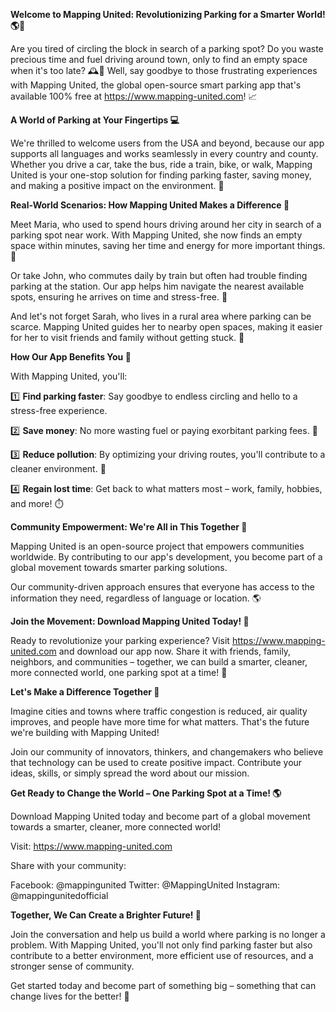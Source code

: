 **Welcome to Mapping United: Revolutionizing Parking for a Smarter World! 🌎🚗**

Are you tired of circling the block in search of a parking spot? Do you waste precious time and fuel driving around town, only to find an empty space when it's too late? 🕰️💨 Well, say goodbye to those frustrating experiences with Mapping United, the global open-source smart parking app that's available 100% free at https://www.mapping-united.com! 📈

**A World of Parking at Your Fingertips 💻**

We're thrilled to welcome users from the USA and beyond, because our app supports all languages and works seamlessly in every country and county. Whether you drive a car, take the bus, ride a train, bike, or walk, Mapping United is your one-stop solution for finding parking faster, saving money, and making a positive impact on the environment. 🌟

**Real-World Scenarios: How Mapping United Makes a Difference 🚗**

Meet Maria, who used to spend hours driving around her city in search of a parking spot near work. With Mapping United, she now finds an empty space within minutes, saving her time and energy for more important things. 💪

Or take John, who commutes daily by train but often had trouble finding parking at the station. Our app helps him navigate the nearest available spots, ensuring he arrives on time and stress-free. 🚂

And let's not forget Sarah, who lives in a rural area where parking can be scarce. Mapping United guides her to nearby open spaces, making it easier for her to visit friends and family without getting stuck. 🌾

**How Our App Benefits You 💖**

With Mapping United, you'll:

1️⃣ **Find parking faster**: Say goodbye to endless circling and hello to a stress-free experience.

2️⃣ **Save money**: No more wasting fuel or paying exorbitant parking fees. 🤑

3️⃣ **Reduce pollution**: By optimizing your driving routes, you'll contribute to a cleaner environment. 🌿

4️⃣ **Regain lost time**: Get back to what matters most – work, family, hobbies, and more! ⏱️

**Community Empowerment: We're All in This Together 🤝**

Mapping United is an open-source project that empowers communities worldwide. By contributing to our app's development, you become part of a global movement towards smarter parking solutions.

Our community-driven approach ensures that everyone has access to the information they need, regardless of language or location. 🌎

**Join the Movement: Download Mapping United Today! 📲**

Ready to revolutionize your parking experience? Visit https://www.mapping-united.com and download our app now. Share it with friends, family, neighbors, and communities – together, we can build a smarter, cleaner, more connected world, one parking spot at a time! 💪

**Let's Make a Difference Together 🌟**

Imagine cities and towns where traffic congestion is reduced, air quality improves, and people have more time for what matters. That's the future we're building with Mapping United!

Join our community of innovators, thinkers, and changemakers who believe that technology can be used to create positive impact. Contribute your ideas, skills, or simply spread the word about our mission.

**Get Ready to Change the World – One Parking Spot at a Time! 🌎**

Download Mapping United today and become part of a global movement towards a smarter, cleaner, more connected world!

Visit: https://www.mapping-united.com

Share with your community:

Facebook: @mappingunited
Twitter: @MappingUnited
Instagram: @mappingunitedofficial

**Together, We Can Create a Brighter Future! 🌟**

Join the conversation and help us build a world where parking is no longer a problem. With Mapping United, you'll not only find parking faster but also contribute to a better environment, more efficient use of resources, and a stronger sense of community.

Get started today and become part of something big – something that can change lives for the better! 🌟